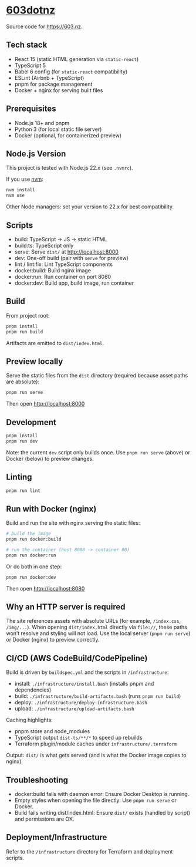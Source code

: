 # [603dotnz](https://603.nz)

Source code for <https://603.nz>.

## Tech stack

- React 15 (static HTML generation via `static-react`)
- TypeScript 5
- Babel 6 config (for `static-react` compatibility)
- ESLint (Airbnb + TypeScript)
- pnpm for package management
- Docker + nginx for serving built files

## Prerequisites

- Node.js 18+ and pnpm
- Python 3 (for local static file server)
- Docker (optional, for containerized preview)

## Node.js Version

This project is tested with Node.js 22.x (see `.nvmrc`).

If you use [nvm](https://github.com/nvm-sh/nvm):

```bash
nvm install
nvm use
```

Other Node managers: set your version to 22.x for best compatibility.

## Scripts

- build: TypeScript -> JS -> static HTML
- build:ts: TypeScript only
- serve: Serve `dist/` at <http://localhost:8000>
- dev: One-off build (pair with `serve` for preview)
- lint / lint:fix: Lint TypeScript components
- docker:build: Build nginx image
- docker:run: Run container on port 8080
- docker:dev: Build app, build image, run container

## Build

From project root:

```bash
pnpm install
pnpm run build
```

Artifacts are emitted to `dist/index.html`.

## Preview locally

Serve the static files from the `dist` directory (required because asset paths are absolute):

```bash
pnpm run serve
```

Then open <http://localhost:8000>

## Development

```bash
pnpm install
pnpm run dev
```

Note: the current `dev` script only builds once. Use `pnpm run serve` (above) or Docker (below) to preview changes.

## Linting

```bash
pnpm run lint
```

## Run with Docker (nginx)

Build and run the site with nginx serving the static files:

```bash
# build the image
pnpm run docker:build

# run the container (host 8080 -> container 80)
pnpm run docker:run
```

Or do both in one step:

```bash
pnpm run docker:dev
```

Then open <http://localhost:8080>

## Why an HTTP server is required

The site references assets with absolute URLs (for example, `/index.css`, `/img/...`). When opening `dist/index.html` directly via `file://`, these paths won’t resolve and styling will not load. Use the local server (`pnpm run serve`) or Docker (nginx) to preview correctly.

## CI/CD (AWS CodeBuild/CodePipeline)

Build is driven by `buildspec.yml` and the scripts in `/infrastructure`:

- install: `./infrastructure/install.bash` (installs pnpm and dependencies)
- build: `./infrastructure/build-artifacts.bash` (runs `pnpm run build`)
- deploy: `./infrastructure/deploy-infrastructure.bash`
- upload: `./infrastructure/upload-artifacts.bash`

Caching highlights:

- pnpm store and node_modules
- TypeScript output `dist-ts/**/*` to speed up rebuilds
- Terraform plugin/module caches under `infrastructure/.terraform`

Output: `dist/` is what gets served (and is what the Docker image copies to nginx).

## Troubleshooting

- docker:build fails with daemon error: Ensure Docker Desktop is running.
- Empty styles when opening the file directly: Use `pnpm run serve` or Docker.
- Build fails writing dist/index.html: Ensure `dist/` exists (handled by script) and permissions are OK.

## Deployment/Infrastructure

Refer to the `/infrastructure` directory for Terraform and deployment scripts.

